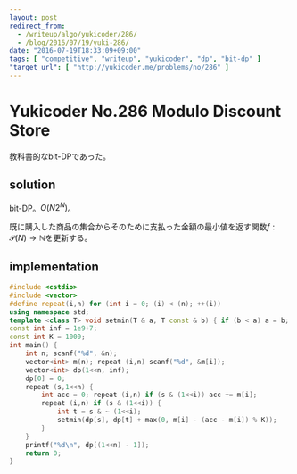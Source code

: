 ```yaml
---
layout: post
redirect_from:
  - /writeup/algo/yukicoder/286/
  - /blog/2016/07/19/yuki-286/
date: "2016-07-19T18:33:09+09:00"
tags: [ "competitive", "writeup", "yukicoder", "dp", "bit-dp" ]
"target_url": [ "http://yukicoder.me/problems/no/286" ]
---
```


# Yukicoder No.286 Modulo Discount Store

教科書的なbit-DPであった。

## solution

bit-DP。$O(N2^N)$。

既に購入した商品の集合からそのために支払った金額の最小値を返す関数$f : \mathcal{P}(N) \to \mathbb{N}$を更新する。

## implementation

``` c++
#include <cstdio>
#include <vector>
#define repeat(i,n) for (int i = 0; (i) < (n); ++(i))
using namespace std;
template <class T> void setmin(T & a, T const & b) { if (b < a) a = b; }
const int inf = 1e9+7;
const int K = 1000;
int main() {
    int n; scanf("%d", &n);
    vector<int> m(n); repeat (i,n) scanf("%d", &m[i]);
    vector<int> dp(1<<n, inf);
    dp[0] = 0;
    repeat (s,1<<n) {
        int acc = 0; repeat (i,n) if (s & (1<<i)) acc += m[i];
        repeat (i,n) if (s & (1<<i)) {
            int t = s & ~ (1<<i);
            setmin(dp[s], dp[t] + max(0, m[i] - (acc - m[i]) % K));
        }
    }
    printf("%d\n", dp[(1<<n) - 1]);
    return 0;
}
```
